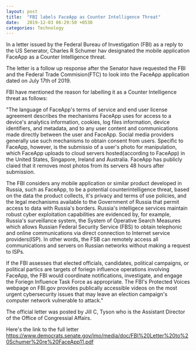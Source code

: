 ```yaml
---
layout: post 
title:  "FBI labels FaceApp as Counter Intelligence Threat"
date:   2019-12-03 06:29:50 +0530
categories: Technology
---
```


In a letter issued by the Federal Bureau of Investigation (FBI) as a reply to the US Senerator, Charles R Schumer hav designated the mobile application FaceApp as a Counter Intelligence threat.

The letter is a follow up response after the Senator have requested the FBI and the Federal Trade Commision(FTC) to look into the FaceApp application dated on July 17th of 2019.

FBI have mentioned the reason for labelling it as a Counter Intelligence threat as follows:

"The language of FaceApp's terms of service and end user license agreement describes the mechanisms FaceApp uses for access to a device's analytics information, cookies, log files information, device identifiers, and metadata, and to any user content and communications made directly between the user and FaceApp.
Social media providers generally use such mechanisms to obtain consent from users. Specific to FaceApp, however, is the submissio of a user's photo for manipulation, which FaceApp uploads to cloud servers hosted(according to FaceApp) in the United States, Singapore, Ireland and Australia. FaceApp has publicly claied that it removes most photos from its servers 48 hours after submission.

The FBI considers any mobile application or similar product developed in Russia, such as FaceApp, to be a potential counterintelligence threat, based on the data the product collects, it's privacy and terms of use policies, and the legal mechanisms available to the Government of Russia that permit access to data with Russia's borders. Russia's intelligece services maintain robust cyber exploitation capabilities are evidenced by, for example, Russia's surveillance system, the System of Operative Search Measures which allows Russian Federal Security Service (FBS) to obtain telephonic and online communications via direct connection to Internet service providers(ISP).
In other words, the FSB can remotely access all communications and servers on Russian networks without making a request to ISPs.

If the FBI assesses that elected officials, candidates, political campaigns, or political partics are targets of foriegn influence operations involving FaceApp, the FBI would coordinate notifications, investigate, and engage the Foriegn Influence Task Force as appropriate. 
The FBI's Protected Voices webpage on FBI.gov provides publically accessible videos on the most urgent cybersecurity issues that may leave an election campaign's computer network vulnerable to attack."

The official letter was posted by Jill C, Tyson who is the Assistant Director of the Office of Congressial Affairs.

Here's the link to the full letter https://www.democrats.senate.gov/imo/media/doc/FBI%20Letter%20to%20Schumer%20re%20FaceApp11.pdf


